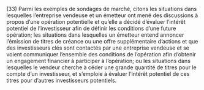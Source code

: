 (33) Parmi les exemples de sondages de marché, citons les situations dans lesquelles l’entreprise vendeuse et un émetteur ont mené des discussions à propos d’une opération potentielle et qu’elle a décidé d’évaluer l’intérêt potentiel de l’investisseur afin de définir les conditions d’une future opération; les situations dans lesquelles un émetteur entend annoncer l’émission de titres de créance ou une offre supplémentaire d’actions et que des investisseurs clés sont contactés par une entreprise vendeuse et se voient communiquer l’ensemble des conditions de l’opération afin d’obtenir un engagement financier à participer à l’opération; ou les situations dans lesquelles le vendeur cherche à céder une grande quantité de titres pour le compte d’un investisseur, et s’emploie à évaluer l’intérêt potentiel de ces titres pour d’autres investisseurs potentiels.